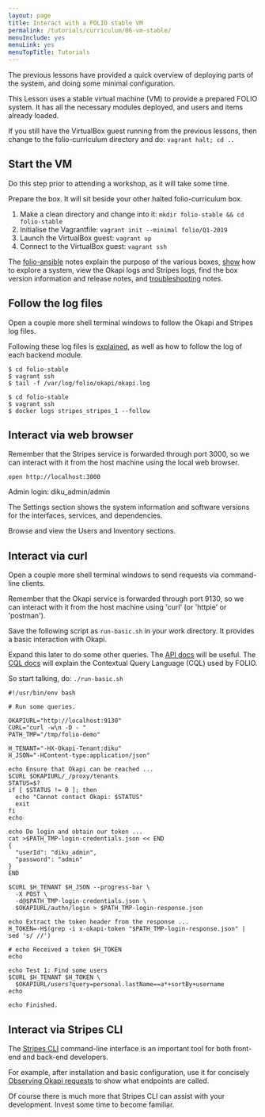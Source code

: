 ```yaml
---
layout: page
title: Interact with a FOLIO stable VM
permalink: /tutorials/curriculum/06-vm-stable/
menuInclude: yes
menuLink: yes
menuTopTitle: Tutorials
---
```


The previous lessons have provided a quick overview of deploying parts of the system, and doing some minimal configuration.

This Lesson uses a stable virtual machine (VM) to provide a prepared FOLIO system.
It has all the necessary modules deployed, and users and items already loaded.

If you still have the VirtualBox guest running from the previous lessons, then change to the folio-curriculum directory and do: `vagrant halt; cd ..`

## Start the VM

Do this step prior to attending a workshop, as it will take some time.

Prepare the box. It will sit beside your other halted folio-curriculum box.

1. Make a clean directory and change into it: `mkdir folio-stable && cd folio-stable`
1. Initialise the Vagrantfile: `vagrant init --minimal folio/Q1-2019`
1. Launch the VirtualBox guest: `vagrant up`
1. Connect to the VirtualBox guest: `vagrant ssh`

The [folio-ansible](https://github.com/folio-org/folio-ansible) notes explain the purpose of the various boxes, [show](https://github.com/folio-org/folio-ansible/blob/master/doc/index.md) how to explore a system, view the Okapi logs and Stripes logs, find the box version information and release notes, and [troubleshooting](https://github.com/folio-org/folio-ansible/blob/master/doc/index.md#troubleshootingknown-issues) notes.

## Follow the log files

Open a couple more shell terminal windows to follow the Okapi and Stripes log files.

Following these log files is [explained](https://github.com/folio-org/folio-ansible/blob/master/doc/index.md#viewing-the-okapi-log), as well as how to follow the log of each backend module.

```shell
$ cd folio-stable
$ vagrant ssh
$ tail -f /var/log/folio/okapi/okapi.log
```

```shell
$ cd folio-stable
$ vagrant ssh
$ docker logs stripes_stripes_1 --follow
```

## Interact via web browser

Remember that the Stripes service is forwarded through port 3000, so we can interact with it from the host machine using the local web browser.

`open http://localhost:3000`

Admin login: diku_admin/admin

The Settings section shows the system information and software versions for the interfaces, services, and dependencies.

Browse and view the Users and Inventory sections.

## Interact via curl

Open a couple more shell terminal windows to send requests via command-line clients.

Remember that the Okapi service is forwarded through port 9130, so we can interact with it from the host machine using 'curl' (or 'httpie' or 'postman').

Save the following script as `run-basic.sh` in your work directory. It provides a basic interaction with Okapi.

Expand this later to do some other queries.
The [API docs](/reference/api/) will be useful.
The [CQL docs](/reference/glossary/#cql) will explain the Contextual Query Language (CQL) used by FOLIO.

So start talking, do: `./run-basic.sh`

```shell
#!/usr/bin/env bash

# Run some queries.

OKAPIURL="http://localhost:9130"
CURL="curl -w\n -D - "
PATH_TMP="/tmp/folio-demo"

H_TENANT="-HX-Okapi-Tenant:diku"
H_JSON="-HContent-type:application/json"

echo Ensure that Okapi can be reached ...
$CURL $OKAPIURL/_/proxy/tenants
STATUS=$?
if [ $STATUS != 0 ]; then
  echo "Cannot contact Okapi: $STATUS"
  exit
fi
echo

echo Do login and obtain our token ...
cat >$PATH_TMP-login-credentials.json << END
{
  "userId": "diku_admin",
  "password": "admin"
}
END

$CURL $H_TENANT $H_JSON --progress-bar \
  -X POST \
  -d@$PATH_TMP-login-credentials.json \
  $OKAPIURL/authn/login > $PATH_TMP-login-response.json

echo Extract the token header from the response ...
H_TOKEN=-H$(grep -i x-okapi-token "$PATH_TMP-login-response.json" | sed 's/ //')

# echo Received a token $H_TOKEN
echo

echo Test 1: Find some users
$CURL $H_TENANT $H_TOKEN \
  $OKAPIURL/users?query=personal.lastName==a*+sortBy+username
echo

echo Finished.
```

## Interact via Stripes CLI

The [Stripes CLI](https://github.com/folio-org/stripes-cli) command-line interface is an important tool for both front-end and back-end developers.

For example, after installation and basic configuration, use it for concisely 
[Observing Okapi requests](https://github.com/folio-org/stripes-cli/blob/master/doc/user-guide.md#observing-okapi-requests) to show what endpoints are called.

Of course there is much more that Stripes CLI can assist with your development.
Invest some time to become familiar.

